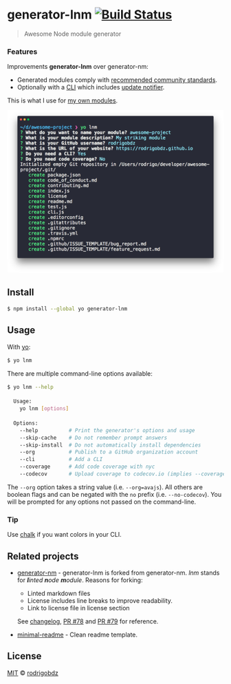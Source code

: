 # generator-lnm [![Build Status](https://travis-ci.com/rodrigobdz/generator-lnm.svg?branch=master)](https://travis-ci.com/rodrigobdz/generator-lnm)

> Awesome Node module generator

### Features

Improvements **generator-lnm** over generator-nm:

* Generated modules comply with [recommended community standards](https://opensource.guide).
* Optionally with a [CLI](http://en.wikipedia.org/wiki/Command-line_interface) which includes [update notifier](https://github.com/yeoman/update-notifier).

This is what I use for [my own modules](https://www.npmjs.com/~rodrigobdz).

<img src="screenshot.png" width="1100">

## Install

```sh
$ npm install --global yo generator-lnm
```

## Usage

With [yo](https://github.com/yeoman/yo):

```sh
$ yo lnm
```

There are multiple command-line options available:

```sh
$ yo lnm --help

  Usage:
    yo lnm [options]

  Options:
    --help          # Print the generator's options and usage
    --skip-cache    # Do not remember prompt answers                      Default: false
    --skip-install  # Do not automatically install dependencies           Default: false
    --org           # Publish to a GitHub organization account
    --cli           # Add a CLI
    --coverage      # Add code coverage with nyc
    --codecov       # Upload coverage to codecov.io (implies --coverage)
```

The `--org` option takes a string value (i.e. `--org=avajs`). All others are boolean flags and can be negated with the `no` prefix (i.e. `--no-codecov`). You will be prompted for any options not passed on the command-line.

### Tip

Use [chalk](https://github.com/sindresorhus/chalk) if you want colors in your CLI.

## Related projects

* [generator-nm](https://github.com/sindresorhus/generator-nm) - generator-lnm is forked from generator-nm. _lnm_ stands for _**l**inted **n**ode **m**odule_. Reasons for forking:

  * Linted markdown files
  * License includes line breaks to improve readability.
  * Link to license file in license section

  See [changelog](changelog.md#100---2019-03-01), [PR #78](https://github.com/sindresorhus/generator-nm/pull/78) and [PR #79](https://github.com/sindresorhus/generator-nm/pull/79) for reference.

* [minimal-readme](https://github.com/rodrigobdz/minimal-readme) - Clean readme template.

## License

[MIT](license) © [rodrigobdz](https://rodrigobdz.github.io)
